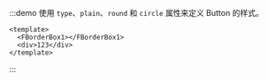 :::demo 使用 `type`、`plain`、`round` 和 `circle` 属性来定义 Button 的样式。

```vue
<template>
  <FBorderBox1></FBorderBox1>
  <div>123</div>
</template>
```

:::
